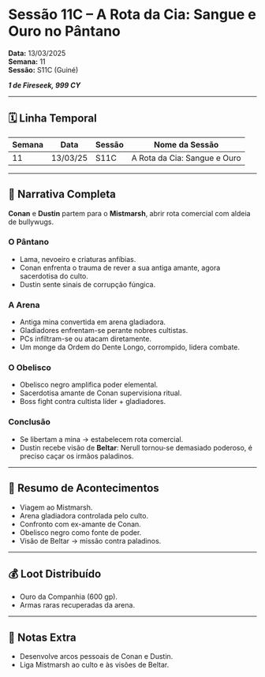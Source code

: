 # Sessão 11C – A Rota da Cia: Sangue e Ouro no Pântano  
**Data:** 13/03/2025  
**Semana:** 11  
**Sessão:** S11C (Guiné)  

***1 de Fireseek, 999 CY***

---
## 🗓 Linha Temporal
| Semana | Data      | Sessão | Nome da Sessão                  |
|--------|-----------|--------|----------------------------------|
| 11     | 13/03/25  | S11C   | A Rota da Cia: Sangue e Ouro     |

---

## 📖 Narrativa Completa
**Conan** e **Dustin** partem para o **Mistmarsh**, abrir rota comercial com aldeia de bullywugs.  

### O Pântano
- Lama, nevoeiro e criaturas anfíbias.  
- Conan enfrenta o trauma de rever a sua antiga amante, agora sacerdotisa do culto.  
- Dustin sente sinais de corrupção fúngica.  

### A Arena
- Antiga mina convertida em arena gladiadora.  
- Gladiadores enfrentam-se perante nobres cultistas.  
- PCs infiltram-se ou atacam diretamente.  
- Um monge da Ordem do Dente Longo, corrompido, lidera combate.  

### O Obelisco
- Obelisco negro amplifica poder elemental.  
- Sacerdotisa amante de Conan supervisiona ritual.  
- Boss fight contra cultista líder + gladiadores.  

### Conclusão
- Se libertam a mina → estabelecem rota comercial.  
- Dustin recebe visão de **Beltar**: Nerull tornou-se demasiado poderoso, é preciso caçar os irmãos paladinos.  

---

## 🎲 Resumo de Acontecimentos
- Viagem ao Mistmarsh.  
- Arena gladiadora controlada pelo culto.  
- Confronto com ex-amante de Conan.  
- Obelisco negro como fonte de poder.  
- Visão de Beltar → missão contra paladinos.  

---

## 💰 Loot Distribuído
- Ouro da Companhia (600 gp).  
- Armas raras recuperadas da arena.  

---

## 🧾 Notas Extra
- Desenvolve arcos pessoais de Conan e Dustin.  
- Liga Mistmarsh ao culto e às visões de Beltar.  
